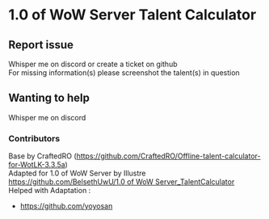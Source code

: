 # 1.0 of WoW Server Talent Calculator

## Report issue
Whisper me on discord or create a ticket on github  
For missing information(s) please screenshot the talent(s) in question  

## Wanting to help 
Whisper me on discord

### Contributors
Base by CraftedRO (https://github.com/CraftedRO/Offline-talent-calculator-for-WotLK-3.3.5a)  
Adapted for 1.0 of WoW Server by Illustre [https://github.com/BelsethUwU/1.0 of WoW Server_TalentCalculator](https://github.com/BelsethUwU/BelsethUwU.github.io)  
Helped with Adaptation :
 - https://github.com/yoyosan
